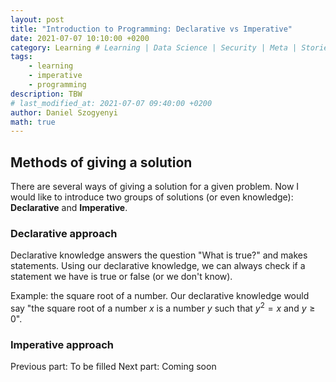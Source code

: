 ```yaml
---
layout: post
title: "Introduction to Programming: Declarative vs Imperative"
date: 2021-07-07 10:10:00 +0200
category: Learning # Learning | Data Science | Security | Meta | Stories
tags:
    - learning
    - imperative
    - programming
description: TBW
# last_modified_at: 2021-07-07 09:40:00 +0200
author: Daniel Szogyenyi
math: true
---
```


## Methods of giving a solution

There are several ways of giving a solution for a given problem. Now I would like to introduce two groups of solutions (or even knowledge): **Declarative** and **Imperative**.

### Declarative approach

Declarative knowledge answers the question "What is true?" and makes statements. Using our declarative knowledge, we can always check if a statement we have is true or false (or we don't know).

Example: the square root of a number.
Our declarative knowledge would say "the square root of a number $x$ is a number $y$ such that $y^2 = x$ and $y\geqslant0$".

### Imperative approach

<div>
    <span style="width:50%; text-align: left;">Previous part: To be filled</span>
    <span style="width:50%; text-align: right;">Next part: Coming soon</span>
</div>